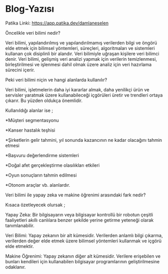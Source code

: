 # Blog-Yazısı
 
 Patika Linki: https://app.patika.dev/damlaneselen

Öncelikle veri bilimi nedir?

Veri bilimi, yapılandırılmış ve yapılandırılmamış verilerden bilgi ve öngörü elde etmek için bilimsel yöntemleri, süreçleri, algoritmaları ve sistemleri kullanan çok disiplinli bir alandır. Veri bilimiyle uğraşan kişilere veri bilimci denir. Veri bilimi, gelişmiş veri analizi yapmak için verilerin temizlenmesi, birleştirilmesi ve işlenmesi dahil olmak üzere analiz için veri hazırlama sürecini içerir. 

Peki veri bilimi niçin ve hangi alanlarda kullanılır?

Veri bilimi, işletmelerin daha iyi kararlar almak, daha yenilikçi ürün ve servisler yaratmak üzere kullanabileceği içgörüleri üretir ve trendleri ortaya çıkarır. Bu yüzden oldukça önemlidir.

Kullanıldığı alanlar ise ;

  *Müşteri segmentasyonu
  
  *Kanser hastalık teşhisi
  
  *Şirketlerin gelir tahmini, yıl sonunda kazancının ne kadar olacağını tahmin etmesi
  
  *Başvuru değerlendirme sistemleri
  
  *Doğal afet gerçekleştirme olasılıkları etkileri
  
  *Oyun sonuçların tahmin edilmesi
  
  *Otonom araçlar vb. alanlardır.
  
  Veri bilimi ile yapay zeka ve makine öğrenimi arasındaki fark nedir?
  
Kısaca özetleyecek olursak ;

Yapay Zeka: Bir bilgisayarın veya bilgisayar kontrollü bir robotun çeşitli faaliyetleri akıllı canlılara benzer şekilde yerine getirme yeteneği olarak tanımlanabilir.

Veri Bilimi: Yapay zekanın bir alt kümesidir. Verilerden anlamlı bilgi çıkarma, verilerden değer elde etmek üzere bilimsel yöntemleri kullanmak ve içgörü elde etmektir.

Makine Öğrenimi: Yapay zekanın diğer alt kümesidir. Verilere erişebilen ve bunları kendileri için kullanabilen bilgisayar programlarının geliştirilmesine odaklanır.
